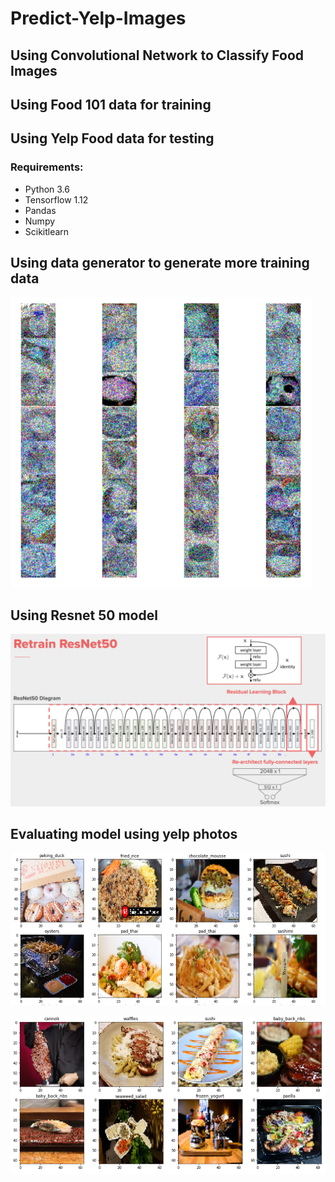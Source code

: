 # Predict-Yelp-Images

## Using Convolutional Network to Classify Food Images
## Using Food 101 data for training
## Using Yelp Food data for testing

### Requirements: 
* Python 3.6
* Tensorflow 1.12
* Pandas 
* Numpy
* Scikitlearn

## Using data generator to generate more training data

![Data Generation](/img/data_gen.png)

## Using Resnet 50 model

![ResNet 50](/img/resnet50.png)

## Evaluating model using yelp photos 

![Predict Yelp photos](/img/predict_yelp1.png)

![Predict Yelp photos](/img/predict_yelp2.png)
